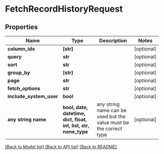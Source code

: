 # FetchRecordHistoryRequest


## Properties
Name | Type | Description | Notes
------------ | ------------- | ------------- | -------------
**column_ids** | **[str]** |  | [optional] 
**query** | **str** |  | [optional] 
**sort** | **str** |  | [optional] 
**group_by** | **[str]** |  | [optional] 
**page** | **str** |  | [optional] 
**fetch_options** | **str** |  | [optional] 
**include_system_user** | **bool** |  | [optional] 
**any string name** | **bool, date, datetime, dict, float, int, list, str, none_type** | any string name can be used but the value must be the correct type | [optional]

[[Back to Model list]](../README.md#documentation-for-models) [[Back to API list]](../README.md#documentation-for-api-endpoints) [[Back to README]](../README.md)


